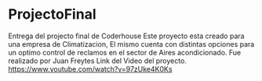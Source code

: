 # ProjectoFinal
Entrega del projecto final de Coderhouse 
Este proyecto esta creado para una empresa de Climatizacion, 
El mismo cuenta con distintas opciones para un optimo control de reclamos en el sector de Aires acondicionado.
Fue realizado por Juan Freytes
Link del Video del proyecto. https://www.youtube.com/watch?v=97zUke4K0Ks

